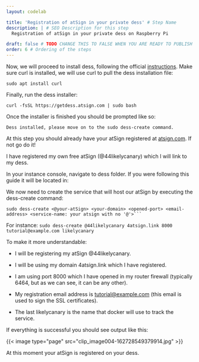 ```yaml
---
layout: codelab

title: 'Registration of atSign in your private dess' # Step Name
description: | # SEO Description for this step
  Registration of atSign in your private dess on Raspberry Pi

draft: false # TODO CHANGE THIS TO FALSE WHEN YOU ARE READY TO PUBLISH THE PAGE
order: 6 # Ordering of the steps
---
```


Now, we will proceed to install dess, following the official [instructions](https://github.com/atsign-foundation/dess/blob/trunk/Instructions.md#getting-started). Make sure curl is installed, we will use curl to pull the dess installation file:

	sudo apt install curl

Finally, run the dess installer:

	curl -fsSL https://getdess.atsign.com | sudo bash

Once the installer is finished you should be prompted like so:

```Dess installed, please move on to the sudo dess-create command.```



At this step you should already have your atSign registered at [atsign.com](http://atsign.com). If not go do it!

I have registered my own free atSign (@44likelycanary) which I will link to my dess.

In your instance console, navigate to dess folder. If you were following this guide it will be located in:

We now need to create the service that will host our atSign by executing the dess-create command:

	sudo dess-create <@your-atSign> <your-domain> <opened-port> <email-address> <service-name: your atsign with no '@'>```

For instance:
```sudo dess-create @44likelycanary 4atsign.link 8000 tutorial@example.com likelycanary```

To make it more understandable:

- I will be registering my atSign @44likelycanary.

- I will be using my domain 4atsign.link which I have registered.

- I am using port 8000 which I have opened in my router firewall (typically 6464, but as we can see, it can be any other).

- My registration email address is tutorial@example.com (this email is used to sign the SSL certificates).

- The last likelycanary is the name that docker will use to track the service.

If everything is successful you should see output like this:

{{< image type="page" src="clip_image004-162728549379914.jpg" >}}



At this moment your atSign is registered on your dess.
